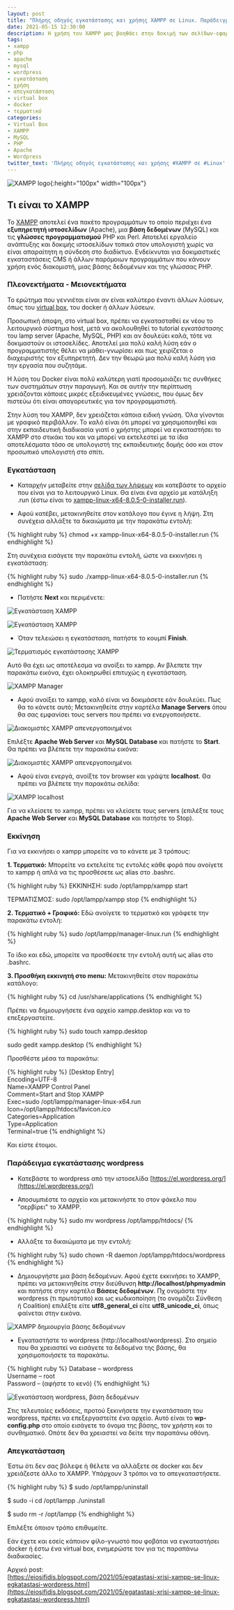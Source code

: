 ```yaml
---
layout: post
title: "Πλήρης οδηγός εγκατάστασης και χρήσης XAMPP σε Linux. Παράδειγμα εγκατάστασης Wordpress"
date: 2021-05-15 12:30:00
description: Η χρήση του XAMPP μας βοηθάει στην δοκιμή των σελίδων-εφαρμογών που δουλεύουμε. Πως μπορεί να γίνει εγκατάσταση σε Linux;
tags:
- xampp
- php
- apache
- mysql
- wordpress
- εγκατάσταση
- χρήση
- απεγκατάσταση
- virtual box
- docker
- τερματικό
categories:
- Virtual Box
- XAMPP
- MySQL
- PHP
- Apache
- Wordpress
twitter_text: 'Πλήρης οδηγός εγκατάστασης και χρήσης #XAMPP σε #Linux'
---
```


![XAMPP logo](/post_images/xampp/XAMPP_logo.png "XAMPP logo"){:height="100px" width="100px"}


## Τι είναι το XAMPP  

Το [XAMPP](https://www.apachefriends.org/index.html) αποτελεί ένα πακέτο προγραμμάτων το οποίο περιέχει ένα **εξυπηρετητή ιστοσελίδων** (Apache), μια **βάση δεδομένων** (MySQL) και τις **γλώσσες προγραμματισμού** PHP και Perl. Αποτελεί εργαλείο ανάπτυξης και δοκιμής ιστοσελίδων τοπικά στον υπολογιστή χωρίς να είναι απαραίτητη η σύνδεση στο διαδίκτυο. Ενδείκνυται για δοκιμαστικές εγκαταστάσεις CMS ή άλλων παρόμοιων προγραμμάτων που κάνουν χρήση ενός διακομιστή, μιας βάσης δεδομένων και της γλώσσας PHP.  
  
### Πλεονεκτήματα - Μειονεκτήματα
  
Το ερώτημα που γεννιέται είναι αν είναι καλύτερο έναντι άλλων λύσεων, όπως του [virtual box](https://eiosifidis.blogspot.com/search/q=virtual+box), του docker ή άλλων λύσεων. 

Προσωπική άποψη, στο virtual box, πρέπει να εγκατασταθεί εκ νέου το λειτουργικό σύστημα host, μετά να ακολουθηθεί το tutorial εγκατάστασης του lamp server (Apache, MySQL, PHP) και αν δουλεύει καλά, τότε να δοκιμαστούν οι ιστοσελίδες. Αποτελεί μια πολύ καλή λύση εάν ο προγραμματιστής θέλει να μάθει-γνωρίσει και πως χειρίζεται ο διαχειριστής τον εξυπηρετητή. Δεν την θεωρώ μια πολύ καλή λύση για την εργασία που συζητάμε.  

Η λύση του Docker είναι πολύ καλύτερη γιατί προσομοιάζει τις συνθήκες των συστημάτων στην παραγωγή. Και σε αυτήν την περίπτωση χρειάζονται κάποιες μικρές εξειδικευμένες γνώσεις, που όμως δεν πιστεύω ότι είναι απαγορευτικές για τον προγραμματιστή. 

Στην λύση του XAMPP, δεν χρειάζεται κάποια ειδική γνώση. Όλα γίνονται με γραφικό περιβάλλον. Το καλό είναι ότι μπορεί να χρησιμοποιηθεί και στην εκπαιδευτική διαδικασία γιατί ο χρήστης μπορεί να εγκαταστήσει το XAMPP στο στικάκι του και να μπορεί να εκτελεστεί με τα ίδια αποτελέσματα τόσο σε υπολογιστή της εκπαιδευτικής δομής όσο και στον προσωπικό υπολογιστή στο σπίτι.  
  
### Εγκατάσταση

* Καταρχήν μεταβείτε στην [σελίδα των λήψεων](https://www.apachefriends.org/download.html) και κατεβάστε το αρχείο που είναι για το λειτουργικό Linux. Θα είναι ένα αρχείο με κατάληξη .run (έστω είναι το [xampp-linux-x64-8.0.5-0-installer.run](https://www.apachefriends.org/xampp-files/8.0.5/xampp-linux-x64-8.0.5-0-installer.run)).  

* Αφού κατέβει, μετακινηθείτε στον κατάλογο που έγινε η λήψη. Στη συνέχεια αλλάξτε τα δικαιώματα με την παρακάτω εντολή:  

{% highlight ruby %}
chmod +x xampp-linux-x64-8.0.5-0-installer.run
{% endhighlight %}

Στη συνέχεια εισάγετε την παρακάτω εντολή, ώστε να εκκινήσει η εγκατάσταση:

{% highlight ruby %}
sudo ./xampp-linux-x64-8.0.5-0-installer.run
{% endhighlight %}

* Πατήστε **Next** και περιμένετε:  

![Εγκατάσταση XAMPP](/post_images/xampp/2021-05-15/xampp-install-1.png "Εγκατάσταση XAMPP")

![Εγκατάσταση XAMPP](/post_images/xampp/2021-05-15/xampp-install-2.png "Εγκατάσταση XAMPP")

* Όταν τελειώσει η εγκατάσταση, πατήστε το κουμπί **Finish**.  

![Τερματισμός εγκατάστασης XAMPP](/post_images/xampp/2021-05-15/xampp-install-finish.png "Τερματισμός εγκατάστασης XAMPP")


Αυτό θα έχει ως αποτέλεσμα να ανοίξει το xampp. Αν βλεπετε την παρακάτω εικόνα, έχει ολοκηρωθεί επιτυχώς η εγκατάσταση.  

![XAMPP Manager](/post_images/xampp/2021-05-15/xampp-manager.png "XAMPP Manager")

* Αφού ανοίξει το xampp, καλό είναι να δοκιμάσετε εάν δουλεύει. Πως θα το κάνετε αυτό; Μετακινηθείτε στην καρτέλα **Manage Servers** όπου θα σας εμφανίσει τους servers που πρέπει να ενεργοποιήσετε.

![Διακομιστές XAMPP απενεργοποιημένοι](/post_images/xampp/2021-05-15/xampp-servers-disabled.png "Διακομιστές XAMPP απενεργοποιημένοι")

Επιλέξτε **Apache Web Server** και **MySQL Database** και πατήστε το **Start**. Θα πρέπει να βλέπετε την παρακάτω εικόνα: 

![Διακομιστές XAMPP απενεργοποιημένοι](/post_images/xampp/2021-05-15/xampp-servers-enabled.png "Διακομιστές XAMPP απενεργοποιημένοι")

* Αφού είναι ενεργά, ανοίξτε τον browser και γράψτε **localhost**. Θα πρέπει να βλέπετε την παρακάτω σελίδα: 

![XAMPP localhost](/post_images/xampp/2021-05-15/xampp-localhost.png "XAMPP localhost")

Για να κλείσετε το xampp, πρέπει να κλείσετε τους servers (επιλέξτε τους **Apache Web Server** και **MySQL Database** και πατήστε το Stop). 

### Εκκίνηση

Για να εκκινήσει ο xampp μπορείτε να το κάνετε με 3 τρόπους:  

**1. Τερματικό:** Μπορείτε να εκτελείτε τις εντολές κάθε φορά που ανοίγετε το xampp ή απλά να τις προσθέσετε ως alias στο .bashrc.  

{% highlight ruby %}
ΕΚΚΙΝΗΣΗ: sudo /opt/lampp/xampp start  

ΤΕΡΜΑΤΙΣΜΟΣ: sudo /opt/lampp/xampp stop
{% endhighlight %}

**2. Τερματικό + Γραφικό:** Εδώ ανοίγετε το τερματικό και γράφετε την παρακάτω εντολή:

{% highlight ruby %}
sudo /opt/lampp/manager-linux.run
{% endhighlight %}

Το ίδιο και εδώ, μπορείτε να προσθέσετε την εντολή αυτή ως alias στο .bashrc.  

**3. Προσθήκη εκκινητή στο menu:** Μετακινηθείτε στον παρακάτω κατάλογο: 

{% highlight ruby %}
cd /usr/share/applications
{% endhighlight %}

Πρέπει να δημιουργήσετε ένα αρχείο xampp.desktop και να το επεξεργαστείτε. 

{% highlight ruby %}
sudo touch xampp.desktop  

sudo gedit xampp.desktop
{% endhighlight %}

Προσθέστε μέσα τα παρακάτω:

{% highlight ruby %}
[Desktop Entry]  
Encoding=UTF-8  
Name=XAMPP Control Panel  
Comment=Start and Stop XAMPP  
Exec=sudo /opt/lampp/manager-linux-x64.run  
Icon=/opt/lampp/htdocs/favicon.ico  
Categories=Application  
Type=Application  
Terminal=true
{% endhighlight %}

Και είστε έτοιμοι.  

### Παράδειγμα εγκατάστασης wordpress

* Κατεβάστε το wordpress από την ιστοσελίδα [https://el.wordpress.org/](https://el.wordpress.org/)  

* Αποσυμπιέστε το αρχείο και μετακινήστε το στον φάκελο που "σερβίρει" το XAMPP.  

{% highlight ruby %}
sudo mv wordpress /opt/lampp/htdocs/
{% endhighlight %}

* Αλλάξτε τα δικαιώματα με την εντολή:  

{% highlight ruby %}
sudo chown -R daemon /opt/lampp/htdocs/wordpress
{% endhighlight %}

* Δημιουργήστε μια βάση δεδομένων. Αφού έχετε εκκινήσει το XAMPP, πρέπει να μετακινηθείτε στην διεύθυνση **http://localhost/phpmyadmin** και πατήστε στην καρτέλα **Βάσεις δεδομένων**. Πχ ονομάστε την wordpress (τι πρωτότυπο) και ως κωδικοποίηση (το ονομάζει Σύνθεση ή Coalition) επιλέξτε είτε **utf8_general_ci** είτε **utf8_unicode_ci**, όπως φαίνεται στην εικόνα.  

![XAMPP δημιουργία βάσης δεδομένων](/post_images/xampp/2021-05-15/xampp-database.png "XAMPP δημιουργία βάσης δεδομένων")

* Εγκαταστήστε το wordpress (http://localhost/wordpress). Στο σημείο που θα χρειαστεί να εισάγετε τα δεδομένα της βάσης, θα χρησιμοποιήσετε τα παρακάτω.  

{% highlight ruby %}
Database – wordpress  
Username – root  
Password – (αφήστε το κενό)
{% endhighlight %}

![Εγκατάσταση wordpress, βάση δεδομένων](/post_images/xampp/2021-05-15/editing-database.jpg "Εγκατάσταση wordpress, βάση δεδομένων")

Στις τελευταίες εκδόσεις, προτού ξεκινήσετε την εγκατάσταση του wordpress, πρέπει να επεξεργαστείτε ένα αρχείο. Αυτό είναι το **wp-config.php** στο οποίο εισάγετε το όνομα της βάσης, τον χρήστη και το συνθηματικό. Οπότε δεν θα χρειαστεί να δείτε την παραπάνω οθόνη.  

### Απεγκατάσταση

Έστω ότι δεν σας βόλεψε ή θέλετε να αλλάξετε σε docker και δεν χρειάζεστε άλλο το XAMPP. Υπάρχουν 3 τρόποι να το απεγκαταστήσετε.  

{% highlight ruby %}
$ sudo /opt/lampp/uninstall  

$ sudo -i cd /opt/lampp ./uninstall  

$ sudo rm -r /opt/lampp
{% endhighlight %}

Επιλέξτε όποιον τρόπο επιθυμείτε.  

Εάν έχετε και εσείς κάποιον φίλο-γνωστό που φοβάται να εγκαταστήσει docker ή έστω ένα virtual box, ενημερώστε τον για τις παραπάνω διαδικασίες.

Αρχικό post:  
[https://eiosifidis.blogspot.com/2021/05/egatastasi-xrisi-xampp-se-linux-egkatastasi-wordpress.html](https://eiosifidis.blogspot.com/2021/05/egatastasi-xrisi-xampp-se-linux-egkatastasi-wordpress.html)
